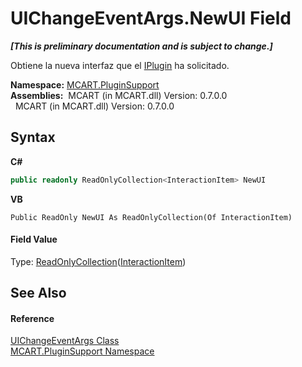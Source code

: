 # UIChangeEventArgs.NewUI Field
 _**\[This is preliminary documentation and is subject to change.\]**_

Obtiene la nueva interfaz que el <a href="4ee0e2a7-cfcb-eb2f-49cb-5ac7500b7e3d">IPlugin</a> ha solicitado.

**Namespace:**&nbsp;<a href="4abc7841-aae2-1ecc-94fa-a3d251746bda">MCART.PluginSupport</a><br />**Assemblies:**&nbsp;&nbsp;MCART (in MCART.dll) Version: 0.7.0.0<br />&nbsp;&nbsp;MCART (in MCART.dll) Version: 0.7.0.0<br />

## Syntax

**C#**<br />
``` C#
public readonly ReadOnlyCollection<InteractionItem> NewUI
```

**VB**<br />
``` VB
Public ReadOnly NewUI As ReadOnlyCollection(Of InteractionItem)
```


#### Field Value
Type: <a href="http://msdn2.microsoft.com/es-es/library/ms132474" target="_blank">ReadOnlyCollection</a>(<a href="ed917822-10d2-6d76-5a74-d2ab1af39554">InteractionItem</a>)

## See Also


#### Reference
<a href="0360916f-98d9-5c47-db52-31e6b88cac32">UIChangeEventArgs Class</a><br /><a href="4abc7841-aae2-1ecc-94fa-a3d251746bda">MCART.PluginSupport Namespace</a><br />